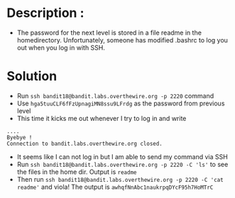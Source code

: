 # Description :
* The password for the next level is stored in a file readme in the homedirectory. 
Unfortunately, someone has modified .bashrc to log you out when you log in with SSH.



# Solution

* Run `ssh bandit18@bandit.labs.overthewire.org -p 2220` command
* Use `hga5tuuCLF6fFzUpnagiMN8ssu9LFrdg` as the password from previous level
* This time it kicks me out whenever I try to log in and write 
```
....
Byebye !
Connection to bandit.labs.overthewire.org closed.
```
* It seems like I can not log in but I am able to send my command via SSH
* Run `ssh bandit18@bandit.labs.overthewire.org -p 2220 -C 'ls'` to see the files in the home dir. Output is `readme`
* Then run `ssh bandit18@bandit.labs.overthewire.org -p 2220 -C 'cat readme'` and viola! The output is `awhqfNnAbc1naukrpqDYcF95h7HoMTrC`

